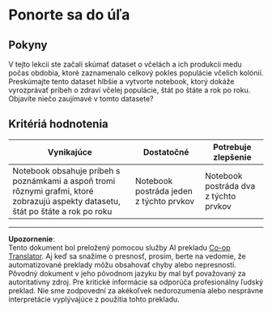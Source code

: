 <!--
CO_OP_TRANSLATOR_METADATA:
{
  "original_hash": "680419753c086eef51be86607c623945",
  "translation_date": "2025-08-26T16:57:44+00:00",
  "source_file": "3-Data-Visualization/12-visualization-relationships/assignment.md",
  "language_code": "sk"
}
-->
# Ponorte sa do úľa

## Pokyny

V tejto lekcii ste začali skúmať dataset o včelách a ich produkcii medu počas obdobia, ktoré zaznamenalo celkový pokles populácie včelích kolónií. Preskúmajte tento dataset hlbšie a vytvorte notebook, ktorý dokáže vyrozprávať príbeh o zdraví včelej populácie, štát po štáte a rok po roku. Objavíte niečo zaujímavé v tomto datasete?

## Kritériá hodnotenia

| Vynikajúce                                                                                                                                              | Dostatočné                              | Potrebuje zlepšenie                      |
| ------------------------------------------------------------------------------------------------------------------------------------------------------- | --------------------------------------- | ---------------------------------------- |
| Notebook obsahuje príbeh s poznámkami a aspoň tromi rôznymi grafmi, ktoré zobrazujú aspekty datasetu, štát po štáte a rok po roku                        | Notebook postráda jeden z týchto prvkov | Notebook postráda dva z týchto prvkov    |

---

**Upozornenie**:  
Tento dokument bol preložený pomocou služby AI prekladu [Co-op Translator](https://github.com/Azure/co-op-translator). Aj keď sa snažíme o presnosť, prosím, berte na vedomie, že automatizované preklady môžu obsahovať chyby alebo nepresnosti. Pôvodný dokument v jeho pôvodnom jazyku by mal byť považovaný za autoritatívny zdroj. Pre kritické informácie sa odporúča profesionálny ľudský preklad. Nie sme zodpovední za akékoľvek nedorozumenia alebo nesprávne interpretácie vyplývajúce z použitia tohto prekladu.